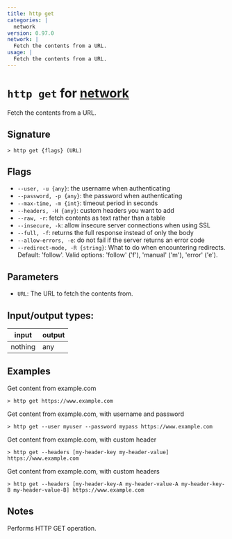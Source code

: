 ```yaml
---
title: http get
categories: |
  network
version: 0.97.0
network: |
  Fetch the contents from a URL.
usage: |
  Fetch the contents from a URL.
---
```

<!-- This file is automatically generated. Please edit the command in https://github.com/nushell/nushell instead. -->

# `http get` for [network](/commands/categories/network.md)

<div class='command-title'>Fetch the contents from a URL.</div>

## Signature

```> http get {flags} (URL)```

## Flags

 -  `--user, -u {any}`: the username when authenticating
 -  `--password, -p {any}`: the password when authenticating
 -  `--max-time, -m {int}`: timeout period in seconds
 -  `--headers, -H {any}`: custom headers you want to add
 -  `--raw, -r`: fetch contents as text rather than a table
 -  `--insecure, -k`: allow insecure server connections when using SSL
 -  `--full, -f`: returns the full response instead of only the body
 -  `--allow-errors, -e`: do not fail if the server returns an error code
 -  `--redirect-mode, -R {string}`: What to do when encountering redirects. Default: 'follow'. Valid options: 'follow' ('f'), 'manual' ('m'), 'error' ('e').

## Parameters

 -  `URL`: The URL to fetch the contents from.


## Input/output types:

| input   | output |
| ------- | ------ |
| nothing | any    |

## Examples

Get content from example.com
```nu
> http get https://www.example.com

```

Get content from example.com, with username and password
```nu
> http get --user myuser --password mypass https://www.example.com

```

Get content from example.com, with custom header
```nu
> http get --headers [my-header-key my-header-value] https://www.example.com

```

Get content from example.com, with custom headers
```nu
> http get --headers [my-header-key-A my-header-value-A my-header-key-B my-header-value-B] https://www.example.com

```

## Notes
Performs HTTP GET operation.